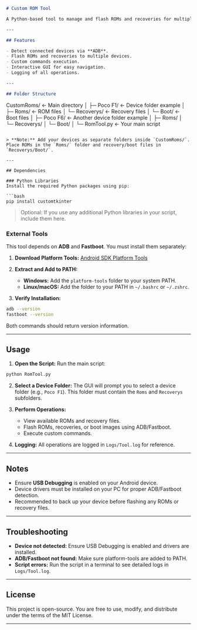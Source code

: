 ```markdown
# Custom ROM Tool

A Python-based tool to manage and flash ROMs and recoveries for multiple Android devices. This tool provides a simple GUI interface using **CustomTkinter** for selecting devices, browsing ROMs/recoveries, and performing fastboot/ADB operations.

---

## Features

- Detect connected devices via **ADB**.
- Flash ROMs and recoveries to multiple devices.
- Custom commands execution.
- Interactive GUI for easy navigation.
- Logging of all operations.

---

## Folder Structure

```

CustomRoms/                <- Main directory
│
├─ Poco F1/                <- Device folder example
│  ├─ Roms/                <- ROM files
│  └─ Recoverys/           <- Recovery files
│     └─ Boot/             <- Boot files
│
├─ Poco F6/                <- Another device folder example
│  ├─ Roms/
│  └─ Recoverys/
│     └─ Boot/
│
└─ RomTool.py              <- Your main script

````

> **Note:** Add your devices as separate folders inside `CustomRoms/`. Place ROMs in the `Roms/` folder and recovery/boot files in `Recoverys/Boot/`.

---

## Dependencies

### Python Libraries
Install the required Python packages using pip:

```bash
pip install customtkinter
````

> Optional: If you use any additional Python libraries in your script, include them here.

### External Tools

This tool depends on **ADB** and **Fastboot**. You must install them separately:

1. **Download Platform Tools:**
   [Android SDK Platform Tools](https://developer.android.com/studio/releases/platform-tools)

2. **Extract and Add to PATH:**

   * **Windows:** Add the `platform-tools` folder to your system PATH.
   * **Linux/macOS:** Add the folder to your PATH in `~/.bashrc` or `~/.zshrc`.

3. **Verify Installation:**

```bash
adb --version
fastboot --version
```

Both commands should return version information.

---

## Usage

1. **Open the Script:**
   Run the main script:

```bash
python RomTool.py
```

2. **Select a Device Folder:**
   The GUI will prompt you to select a device folder (e.g., `Poco F1`). This folder must contain the `Roms` and `Recoverys` subfolders.

3. **Perform Operations:**

   * View available ROMs and recovery files.
   * Flash ROMs, recoveries, or boot images using ADB/Fastboot.
   * Execute custom commands.

4. **Logging:**
   All operations are logged in `Logs/Tool.log` for reference.

---

## Notes

* Ensure **USB Debugging** is enabled on your Android device.
* Device drivers must be installed on your PC for proper ADB/Fastboot detection.
* Recommended to back up your device before flashing any ROMs or recovery files.

---

## Troubleshooting

- **Device not detected:** Ensure USB Debugging is enabled and drivers are installed.
- **ADB/Fastboot not found:** Make sure platform-tools are added to PATH.
- **Script errors:** Run the script in a terminal to see detailed logs in `Logs/Tool.log`.

---
## License

This project is open-source. You are free to use, modify, and distribute under the terms of the MIT License.

---
